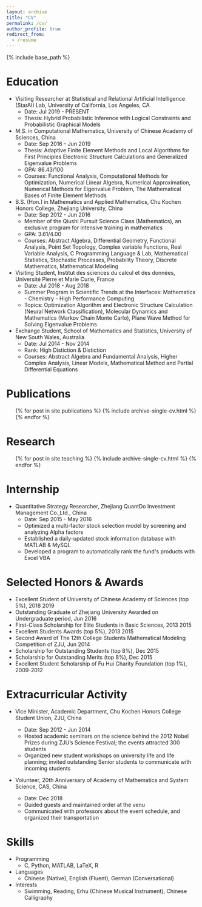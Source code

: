 ```yaml
---
layout: archive
title: "CV"
permalink: /cv/
author_profile: true
redirect_from:
  - /resume
---
```


{% include base_path %}

Education
======
* Visiting Researcher at Statistical and Relational Artificial Intelligence (StarAI) Lab, University of California, Los Angeles, CA
  * Date: Jul 2019 - PRESENT
  * Thesis: Hybrid Probabilistic Inference with Logical Constraints and Probabilistic Graphical Models
* M.S. in Computational Mathematics, University of Chinese Academy of Sciences, China
  * Date: Sep 2016 - Jun 2019
  * Thesis: Adaptive Finite Element Methods and Local Algorithms for First Principles Electronic Structure Calculations and Generalized Eigenvalue Problems
  * GPA: 86.43/100
  * Courses: Functional Analysis, Computational Methods for Optimization,  Numerical Linear Algebra,  Numerical Approximation, Numerical Methods for Eigenvalue Problem, The Mathematical Bases of Finite Element Methods
* B.S. (Hon.) in Mathematics and Applied Mathematics, Chu Kochen Honors College, Zhejiang University, China
  * Date: Sep 2012 - Jun 2016
  * Member of the Qiushi Pursuit Science Class (Mathematics), an exclusive program for intensive training in mathematics
  * GPA: 3.61/4.00
  * Courses: Abstract Algebra, Differential Geometry, Functional Analysis, Point Set Topology, Complex variable Functions, Real Variable Analysis, C Programming Language & Lab, Mathematical Statistics, Stochastic Processes, Probability Theory, Discrete Mathematics, Mathematical Modeling
* Visiting Student, Institut des sciences du calcul et des données, Université Pierre et Marie Curie, France
  * Date: Jul 2018 - Aug 2018
  * Summer Program in Scientific Trends at the Interfaces: Mathematics - Chemistry - High Performance Computing
  * Topics: Optimization Algorithm and Electronic Structure Calculation (Neural Network Classification), Molecular Dynamics and Mathematics (Markov Chain Monte Carlo), Plane Wave Method for Solving Eigenvalue Problems
* Exchange Student, School of Mathematics and Statistics, University of New South Wales, Australia
  * Date: Jul 2014 - Nov 2014
  * Rank: High Distiction & Distiction
  * Courses: Abstract Algebra and Fundamental Analysis, Higher Complex Analysis, Linear Models, Mathematical Method and Partial Differential Equations

Publications
======
  <ul>{% for post in site.publications %}
    {% include archive-single-cv.html %}
  {% endfor %}</ul>
  
Research
======
  <ul>{% for post in site.teaching %}
    {% include archive-single-cv.html %}
  {% endfor %}</ul>
 
Internship
======
* Quantitative Strategy Researcher, Zhejiang QuantDo Investment Management Co.,Ltd., China
  * Date: Sep 2015 - May 2016
  * Optimized a multi-factor stock selection model by screening and analyzing Alpha factors
  * Established a daily-updated stock information database with MATLAB & MySQL
  * Developed a program to automatically rank the fund's products with Excel VBA
  
  
Selected Honors & Awards
======
* Excellent Student of University of Chinese Academy of Sciences (top 5%), 2018 2019
* Outstanding Graduate of Zhejiang University Awarded on Undergraduate period, Jun 2016
* First-Class Scholarship for Elite Students in Basic Sciences, 2013 2015
* Excellent Students Awards (top 5%), 2013 2015
* Second Award of The 12th College Students Mathematical Modeling Competition of ZJU, Jun 2014
* Scholarship for Outstanding Students (top 8%), Dec 2015
* Scholarship for Outstanding Merits (top 8%), Dec 2015
* Excellent Student Scholarship of Fu Hui Charity Foundation (top 1%), 2009-2012

Extracurricular Activity
======
* Vice Minister, Academic Department, Chu Kochen Honors College Student Union, ZJU, China
  * Date: Sep 2012 - Jun 2014
  * Hosted academic seminars on the science behind the 2012 Nobel Prizes during ZJU’s Science Festival; the events attracted 300 students
  * Organized new student workshops on university life and life planning; invited outstanding Senior students to communicate with incoming students
  
* Volunteer, 20th Anniversary of Academy of Mathematics and System Science, CAS, China
  * Date: Dec 2018
  * Guided guests and maintained order at the venu
  * Communicated with professors about the event schedule, and organized their transportation

Skills
======
* Programming
  * C, Python, MATLAB, LaTeX, R
* Languages
  * Chinese (Native), English (Fluent), German (Conversational)
* Interests
  * Swimming, Reading, Erhu (Chinese Musical Instrument), Chinese Calligraphy
  
  
